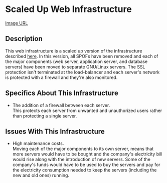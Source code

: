 # Scaled Up Web Infrastructure

[Image URL](https://imgur.com/97R6ge8=/)

## Description

This web infrastructure is a scaled up version of the infrastructure described [here](2-secured_and_monitored_web_infrastructure.md). In this version, all SPOFs have been removed and each of the major components (web server, application server, and database servers) have been moved to separate GNU/Linux servers. The SSL protection isn't terminated at the load-balancer and each server's network is protected with a firewall and they're also monitored.

## Specifics About This Infrastructure

+ The addition of a firewall between each server.<br/>This protects each server from unwanted and unauthorized users rather than protecting a single server.

## Issues With This Infrastructure

+ High maintenance costs.<br/>Moving each of the major components to its own server, means that more servers would have to be bought and the company's electricity bill would rise along with the introduction of new servers. Some of the company's funds would have to be used to buy the servers and pay for the electricity consumption needed to keep the servers (including the new and old ones) running.
